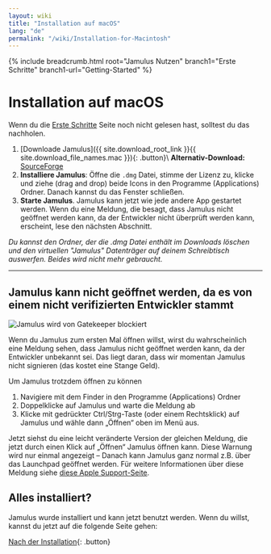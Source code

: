 ```yaml
---
layout: wiki
title: "Installation auf macOS"
lang: "de"
permalink: "/wiki/Installation-for-Macintosh"
---
```


{% include breadcrumb.html root="Jamulus Nutzen" branch1="Erste Schritte" branch1-url="Getting-Started" %}

# Installation auf macOS
Wenn du die [Erste Schritte](Getting-Started) Seite noch nicht gelesen hast, solltest du das nachholen.

1. [Downloade Jamulus]({{ site.download_root_link }}{{ site.download_file_names.mac }}){: .button}\\
**Alternativ-Download:** [SourceForge](https://sourceforge.net/projects/llcon/files/latest/download)
1. **Installiere Jamulus**: Öffne die `.dmg` Datei, stimme der Lizenz zu, klicke und ziehe (drag and drop) beide Icons in den Programme (Applications) Ordner. Danach kannst du das Fenster schließen.
1. **Starte Jamulus**. Jamulus kann jetzt wie jede andere App gestartet werden. Wenn du eine Meldung, die besagt, dass Jamulus nicht geöffnet werden kann, da der Entwickler nicht überprüft werden kann, erscheint, lese den nächsten Abschnitt.

_Du kannst den Ordner, der die .dmg Datei enthält im Downloads löschen und den virtuellen "Jamulus" Datenträger auf deinem Schreibtisch auswerfen. Beides wird nicht mehr gebraucht._

***

## Jamulus kann nicht geöffnet werden, da es von einem nicht verifizierten Entwickler stammt

![Jamulus wird von Gatekeeper blockiert](https://user-images.githubusercontent.com/20726856/99886658-adc69800-2c3e-11eb-938e-7c4609f855b6.png)

Wenn du Jamulus zum ersten Mal öffnen willst, wirst du wahrscheinlich eine Meldung sehen, dass Jamulus nicht geöffnet werden kann, da der Entwickler unbekannt sei. Das liegt daran, dass wir momentan Jamulus nicht signieren (das kostet eine Stange Geld).

Um Jamulus trotzdem öffnen zu können
1. Navigiere mit dem Finder in den Programme (Applications) Ordner
1. Doppelklicke auf Jamulus und warte die Meldung ab
1. Klicke mit gedrückter Ctrl/Strg-Taste (oder einem Rechtsklick) auf Jamulus und wähle dann „Öffnen“ oben im Menü aus.

Jetzt siehst du eine leicht veränderte Version der gleichen Meldung, die jetzt durch einen Klick auf „Öffnen“ Jamulus öffnen kann. Diese Warnung wird nur einmal angezeigt – Danach kann Jamulus ganz normal z.B. über das Launchpad geöffnet werden.
Für weitere Informationen über diese Meldung siehe [diese Apple Support-Seite](https://support.apple.com/de-de/guide/mac-help/mh40616/mac).

## Alles installiert?
Jamulus wurde installiert und kann jetzt benutzt werden. Wenn du willst, kannst du jetzt auf die folgende Seite gehen:

[Nach der Installation](Onboarding){: .button}
